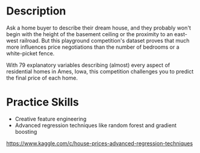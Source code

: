 # Description

Ask a home buyer to describe their dream house, and they probably won't begin with the height of the basement ceiling or the proximity to an east-west railroad. But this playground competition's dataset proves that much more influences price negotiations than the number of bedrooms or a white-picket fence.

With 79 explanatory variables describing (almost) every aspect of residential homes in Ames, Iowa, this competition challenges you to predict the final price of each home.


# Practice Skills

- Creative feature engineering 
- Advanced regression techniques like random forest and gradient boosting


https://www.kaggle.com/c/house-prices-advanced-regression-techniques
